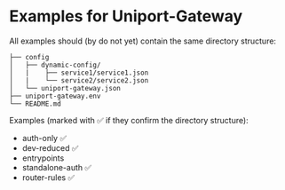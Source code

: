 Examples for Uniport-Gateway
===

All examples should (by do not yet) contain the same directory structure:

```
├── config
│   ├── dynamic-config/
│   |    ├── service1/service1.json
│   |    └── service2/service2.json
│   └── uniport-gateway.json
├── uniport-gateway.env
└── README.md
```

Examples (marked with ✅ if they confirm the directory structure):

- auth-only ✅
- dev-reduced ✅
- entrypoints
- standalone-auth ✅
- router-rules ✅
